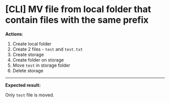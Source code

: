 # [CLI] MV file from local folder that contain files with the same prefix

**Actions**:
1.	Create local folder
2.	Create 2 files - `test` and `test.txt`
3.	Create storage
4.	Create folder on storage
5.	Move `test` in storage folder
6.  Delete storage

***
**Expected result:**

Only `test` file is moved.